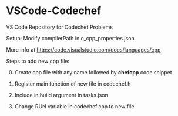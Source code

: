 # VSCode-Codechef
VS Code Repository for Codechef Problems

Setup: Modify compilerPath in c_cpp_properties.json

More info at https://code.visualstudio.com/docs/languages/cpp

Steps to add new cpp file:

0. Create cpp file with any name followed by **chefcpp** code snippet

1. Register main function of new file in codechef.h

2. Include in build argument in tasks.json

3. Change RUN variable in codechef.cpp to new file

